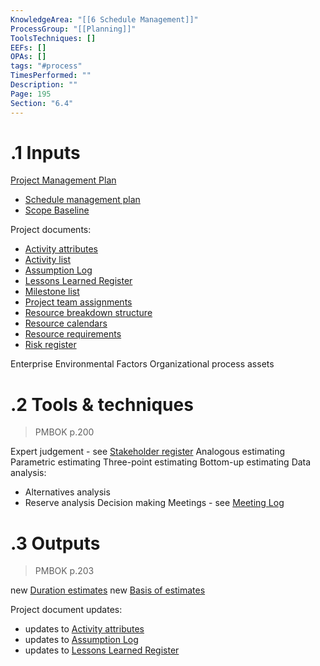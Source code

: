 ```yaml
---
KnowledgeArea: "[[6 Schedule Management]]"
ProcessGroup: "[[Planning]]"
ToolsTechniques: []
EEFs: []
OPAs: []
tags: "#process"
TimesPerformed: ""
Description: ""
Page: 195
Section: "6.4"
---
```

# .1 Inputs

[Project Management Plan](Project%20Management%20Plan.md)
* [Schedule management plan](Schedule%20management%20plan.md)
* [Scope Baseline](Scope%20Baseline.md)

Project documents:
* [Activity attributes](Activity%20attributes.md)
* [Activity list](Activity%20list.md)
* [Assumption Log](Assumption%20Log.md)
* [Lessons Learned Register](Lessons%20Learned%20Register.md)
* [Milestone list](Milestone%20list.md)
* [Project team assignments](Project%20team%20assignments.md)
* [Resource breakdown structure](Resource%20breakdown%20structure.md)
* [Resource calendars](Resource%20calendars.md)
* [Resource requirements](Resource%20requirements.md)
* [Risk register](Risk%20register.md)

Enterprise Environmental Factors
Organizational process assets

# .2 Tools & techniques
> PMBOK p.200

Expert judgement - see [Stakeholder register](Stakeholder%20register.md)
Analogous estimating
Parametric estimating 
Three-point estimating
Bottom-up estimating
Data analysis:
* Alternatives analysis
* Reserve analysis
Decision making
Meetings - see [Meeting Log](Meeting%20Log.md)

# .3 Outputs
> PMBOK p.203

new [Duration estimates](Duration%20estimates.md)
new [Basis of estimates](Basis%20of%20estimates.md)

Project document updates:
* updates to [Activity attributes](Activity%20attributes.md)
* updates to [Assumption Log](Assumption%20Log.md)
* updates to [Lessons Learned Register](Lessons%20Learned%20Register.md)


